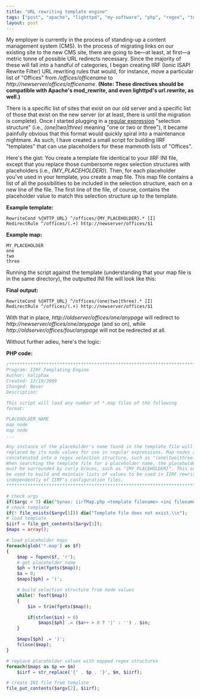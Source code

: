 ```yaml
---
title: "URL rewriting template engine"
tags: ["post", "apache", "lighttpd", "my-software", "php", "regex", "tool"]
layout: post
---
```


My employer is currently in the process of standing-up a content
management system (CMS). In the process of migrating links on our
existing site to the new CMS site, there are going to be—at least, at
first—a metric tonne of possible URL redirects necessary. Since the
majority of these will fall into a handful of categories, I began
creating IIRF (Ionic ISAPI Rewrite Filter) URL rewriting rules that would,
for instance, move a particular list of "Offices" from
_/offices/officename_ to _http://newserver/offices/officename_. **(Note:
These directives should be compatible with Apache's mod_rewrite, and
even lighttpd's url.rewrite, as well.)**<!--more-->

There is a specific list of sites that exist on our old server and a
specific list of those that exist on the new server (or at least, there
is until the migration is complete). Once I started plugging in a
[regular expression](https://www.regular-expressions.info) "selection
structure" (i.e., _(one|two|three)_ meaning "one or two or three"), it
became painfully obvious that this format would quickly spiral into a
maintenance nightmare. As such, I have created a small script for
building IIRF "templates" that can use placeholders for these mammoth
lists of "Offices".

Here's the gist: You create a template file identical to your IIRF INI
file, except that you replace those cumbersome regex selection
structures with placeholders (i.e., _{MY_PLACEHOLDER}_). Then, for each
placeholder you've used in your template, you create a map file. This
map file contains a list of all the possibilities to be included in the
selection structure, each on a new line of the file. The first line of
the file, of course, contains the placeholder value to match this
selection structure up to the template.

**Example template:**

```
RewriteCond %{HTTP_URL} ^/offices/{MY_PLACEHOLDER}.* [I]
RedirectRule ^/offices/(.+) http://newserver/offices/$1
```

**Example map:**

```
MY_PLACEHOLDER
one
two
three
```

Running the script against the template (understanding that your map
file is in the same directory), the outputted INI file will look like
this:

**Final output:**

```
RewriteCond %{HTTP_URL} ^/offices/(one|two|three).* [I]
RedirectRule ^/offices/(.+) http://newserver/offices/$1
```

With that in place, _http://oldserver/offices/one/anypage_ will redirect
to _http://newserver/offices/one/anypage_ (and so on), while
_http://oldserver/offices/four/anypage_ will not be redirected at all.

Without further adieu, here's the logic:

**PHP code:**

```php
/*******************************************************************************
Program: IIRF Templating Engine
Author: haliphax
Created: 12/10/2009
Changed: Never
Description:

This script will load any number of *.map files of the following
format:

PLACEHOLDER_NAME
map node
map node
...

Any instance of the placeholder's name found in the template file will be
replaced by its node values for use in regular expressions. Map nodes are
concatenated into a regex selection structure, such as "(one|two|three)".
When searching the template file for a placeholder name, the placeholder name
must be surrounded by curly braces, such as "{MY_PLACEHOLDER}". This script can
be used to build and maintain lists of values to be used in IIRF rewrite rules
independently of IIRF's configuration files.
*******************************************************************************/

# check args
if($argc < 3) die("Synax: iirfMap.php <template filename> <ini filename>\\n");
# check template
if(! file_exists($argv[1])) die("Template file does not exist.\\n");
# load template
$iirf = file_get_contents($argv[1]);
$maps = array();

# load placeholder maps
foreach(glob('*.map') as $f)
{
	$map = fopen($f, 'r');
	# get placeholder name
	$ph = trim(fgets($map));
	$a = 0;
	$maps[$ph] = '(';

	# build selection structure from node values
	while(! feof($map))
	{
		$in = trim(fgets($map));

		if(strlen($in) > 0)
			$maps[$ph] .= ($a++ > 0 ? '|' : '') . $in;
	}

	$maps[$ph] .= ')';
	fclose($map);
}

# replace placeholder values with mapped regex structures
foreach($maps as $p => $m)
	$iirf = str_replace('{' . $p . '}', $m, $iirf);

# create INI file from template
file_put_contents($argv[2], $iirf);
```
